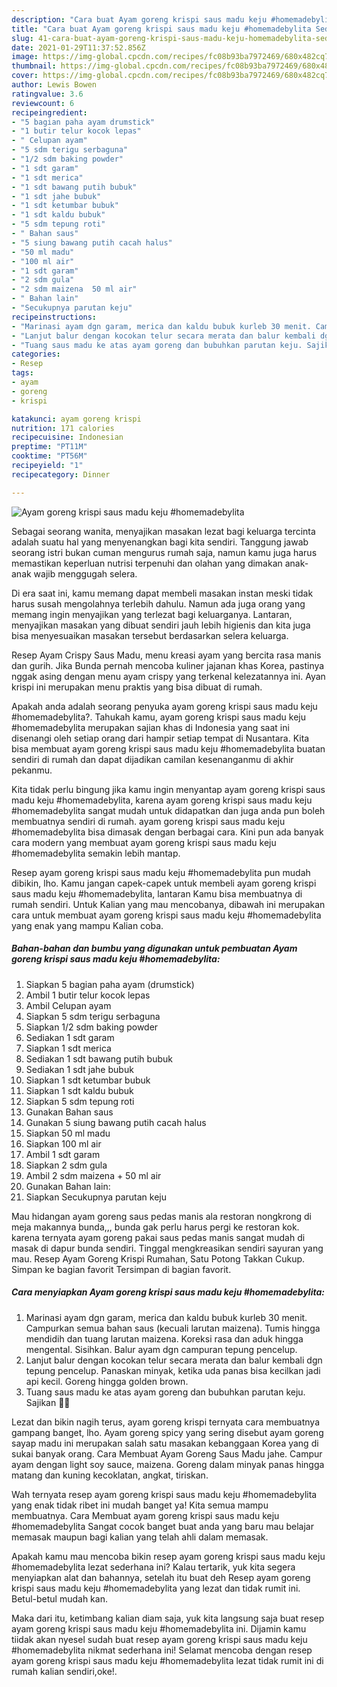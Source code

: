 ```yaml
---
description: "Cara buat Ayam goreng krispi saus madu keju #homemadebylita Sederhana Untuk Jualan"
title: "Cara buat Ayam goreng krispi saus madu keju #homemadebylita Sederhana Untuk Jualan"
slug: 41-cara-buat-ayam-goreng-krispi-saus-madu-keju-homemadebylita-sederhana-untuk-jualan
date: 2021-01-29T11:37:52.856Z
image: https://img-global.cpcdn.com/recipes/fc08b93ba7972469/680x482cq70/ayam-goreng-krispi-saus-madu-keju-homemadebylita-foto-resep-utama.jpg
thumbnail: https://img-global.cpcdn.com/recipes/fc08b93ba7972469/680x482cq70/ayam-goreng-krispi-saus-madu-keju-homemadebylita-foto-resep-utama.jpg
cover: https://img-global.cpcdn.com/recipes/fc08b93ba7972469/680x482cq70/ayam-goreng-krispi-saus-madu-keju-homemadebylita-foto-resep-utama.jpg
author: Lewis Bowen
ratingvalue: 3.6
reviewcount: 6
recipeingredient:
- "5 bagian paha ayam drumstick"
- "1 butir telur kocok lepas"
- " Celupan ayam"
- "5 sdm terigu serbaguna"
- "1/2 sdm baking powder"
- "1 sdt garam"
- "1 sdt merica"
- "1 sdt bawang putih bubuk"
- "1 sdt jahe bubuk"
- "1 sdt ketumbar bubuk"
- "1 sdt kaldu bubuk"
- "5 sdm tepung roti"
- " Bahan saus"
- "5 siung bawang putih cacah halus"
- "50 ml madu"
- "100 ml air"
- "1 sdt garam"
- "2 sdm gula"
- "2 sdm maizena  50 ml air"
- " Bahan lain"
- "Secukupnya parutan keju"
recipeinstructions:
- "Marinasi ayam dgn garam, merica dan kaldu bubuk kurleb 30 menit. Campurkan semua bahan saus (kecuali larutan maizena). Tumis hingga mendidih dan tuang larutan maizena. Koreksi rasa dan aduk hingga mengental. Sisihkan. Balur ayam dgn campuran tepung pencelup."
- "Lanjut balur dengan kocokan telur secara merata dan balur kembali dgn tepung pencelup. Panaskan minyak, ketika uda panas bisa kecilkan jadi api kecil. Goreng hingga golden brown."
- "Tuang saus madu ke atas ayam goreng dan bubuhkan parutan keju. Sajikan 🥰🥰"
categories:
- Resep
tags:
- ayam
- goreng
- krispi

katakunci: ayam goreng krispi 
nutrition: 171 calories
recipecuisine: Indonesian
preptime: "PT11M"
cooktime: "PT56M"
recipeyield: "1"
recipecategory: Dinner

---
```



![Ayam goreng krispi saus madu keju #homemadebylita](https://img-global.cpcdn.com/recipes/fc08b93ba7972469/680x482cq70/ayam-goreng-krispi-saus-madu-keju-homemadebylita-foto-resep-utama.jpg)

Sebagai seorang wanita, menyajikan masakan lezat bagi keluarga tercinta adalah suatu hal yang menyenangkan bagi kita sendiri. Tanggung jawab seorang istri bukan cuman mengurus rumah saja, namun kamu juga harus memastikan keperluan nutrisi terpenuhi dan olahan yang dimakan anak-anak wajib menggugah selera.

Di era  saat ini, kamu memang dapat membeli masakan instan meski tidak harus susah mengolahnya terlebih dahulu. Namun ada juga orang yang memang ingin menyajikan yang terlezat bagi keluarganya. Lantaran, menyajikan masakan yang dibuat sendiri jauh lebih higienis dan kita juga bisa menyesuaikan masakan tersebut berdasarkan selera keluarga. 

Resep Ayam Crispy Saus Madu, menu kreasi ayam yang bercita rasa manis dan gurih. Jika Bunda pernah mencoba kuliner jajanan khas Korea, pastinya nggak asing dengan menu ayam crispy yang terkenal kelezatannya ini. Ayan krispi ini merupakan menu praktis yang bisa dibuat di rumah.

Apakah anda adalah seorang penyuka ayam goreng krispi saus madu keju #homemadebylita?. Tahukah kamu, ayam goreng krispi saus madu keju #homemadebylita merupakan sajian khas di Indonesia yang saat ini disenangi oleh setiap orang dari hampir setiap tempat di Nusantara. Kita bisa membuat ayam goreng krispi saus madu keju #homemadebylita buatan sendiri di rumah dan dapat dijadikan camilan kesenanganmu di akhir pekanmu.

Kita tidak perlu bingung jika kamu ingin menyantap ayam goreng krispi saus madu keju #homemadebylita, karena ayam goreng krispi saus madu keju #homemadebylita sangat mudah untuk didapatkan dan juga anda pun boleh membuatnya sendiri di rumah. ayam goreng krispi saus madu keju #homemadebylita bisa dimasak dengan berbagai cara. Kini pun ada banyak cara modern yang membuat ayam goreng krispi saus madu keju #homemadebylita semakin lebih mantap.

Resep ayam goreng krispi saus madu keju #homemadebylita pun mudah dibikin, lho. Kamu jangan capek-capek untuk membeli ayam goreng krispi saus madu keju #homemadebylita, lantaran Kamu bisa membuatnya di rumah sendiri. Untuk Kalian yang mau mencobanya, dibawah ini merupakan cara untuk membuat ayam goreng krispi saus madu keju #homemadebylita yang enak yang mampu Kalian coba.

<!--inarticleads1-->

##### Bahan-bahan dan bumbu yang digunakan untuk pembuatan Ayam goreng krispi saus madu keju #homemadebylita:

1. Siapkan 5 bagian paha ayam (drumstick)
1. Ambil 1 butir telur kocok lepas
1. Ambil  Celupan ayam
1. Siapkan 5 sdm terigu serbaguna
1. Siapkan 1/2 sdm baking powder
1. Sediakan 1 sdt garam
1. Siapkan 1 sdt merica
1. Sediakan 1 sdt bawang putih bubuk
1. Sediakan 1 sdt jahe bubuk
1. Siapkan 1 sdt ketumbar bubuk
1. Siapkan 1 sdt kaldu bubuk
1. Siapkan 5 sdm tepung roti
1. Gunakan  Bahan saus
1. Gunakan 5 siung bawang putih cacah halus
1. Siapkan 50 ml madu
1. Siapkan 100 ml air
1. Ambil 1 sdt garam
1. Siapkan 2 sdm gula
1. Ambil 2 sdm maizena + 50 ml air
1. Gunakan  Bahan lain:
1. Siapkan Secukupnya parutan keju


Mau hidangan ayam goreng saus pedas manis ala restoran nongkrong di meja makannya bunda,,, bunda gak perlu harus pergi ke restoran kok. karena ternyata ayam goreng pakai saus pedas manis sangat mudah di masak di dapur bunda sendiri. Tinggal mengkreasikan sendiri sayuran yang mau. Resep Ayam Goreng Krispi Rumahan, Satu Potong Takkan Cukup. Simpan ke bagian favorit Tersimpan di bagian favorit. 

<!--inarticleads2-->

##### Cara menyiapkan Ayam goreng krispi saus madu keju #homemadebylita:

1. Marinasi ayam dgn garam, merica dan kaldu bubuk kurleb 30 menit. Campurkan semua bahan saus (kecuali larutan maizena). Tumis hingga mendidih dan tuang larutan maizena. Koreksi rasa dan aduk hingga mengental. Sisihkan. Balur ayam dgn campuran tepung pencelup.
1. Lanjut balur dengan kocokan telur secara merata dan balur kembali dgn tepung pencelup. Panaskan minyak, ketika uda panas bisa kecilkan jadi api kecil. Goreng hingga golden brown.
1. Tuang saus madu ke atas ayam goreng dan bubuhkan parutan keju. Sajikan 🥰🥰


Lezat dan bikin nagih terus, ayam goreng krispi ternyata cara membuatnya gampang banget, lho. Ayam goreng spicy yang sering disebut ayam goreng sayap madu ini merupakan salah satu masakan kebanggaan Korea yang di sukai banyak orang. Cara Membuat Ayam Goreng Saus Madu jahe. Campur ayam dengan light soy sauce, maizena. Goreng dalam minyak panas hingga matang dan kuning kecoklatan, angkat, tiriskan. 

Wah ternyata resep ayam goreng krispi saus madu keju #homemadebylita yang enak tidak ribet ini mudah banget ya! Kita semua mampu membuatnya. Cara Membuat ayam goreng krispi saus madu keju #homemadebylita Sangat cocok banget buat anda yang baru mau belajar memasak maupun bagi kalian yang telah ahli dalam memasak.

Apakah kamu mau mencoba bikin resep ayam goreng krispi saus madu keju #homemadebylita lezat sederhana ini? Kalau tertarik, yuk kita segera menyiapkan alat dan bahannya, setelah itu buat deh Resep ayam goreng krispi saus madu keju #homemadebylita yang lezat dan tidak rumit ini. Betul-betul mudah kan. 

Maka dari itu, ketimbang kalian diam saja, yuk kita langsung saja buat resep ayam goreng krispi saus madu keju #homemadebylita ini. Dijamin kamu tiidak akan nyesel sudah buat resep ayam goreng krispi saus madu keju #homemadebylita nikmat sederhana ini! Selamat mencoba dengan resep ayam goreng krispi saus madu keju #homemadebylita lezat tidak rumit ini di rumah kalian sendiri,oke!.

